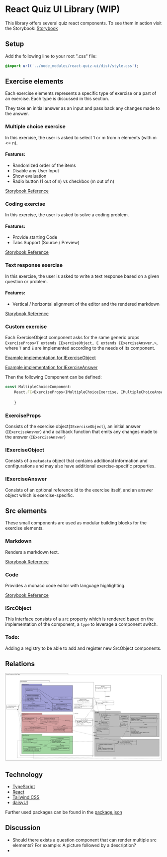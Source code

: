 # React Quiz UI Library (WIP)
This library offers several quiz react components. To see them in action visit the Storybook:
[Storybook](https://eth-peach-lab.github.io/react-quiz-ui/)

## Setup 

Add the following line to your root ".css" file:

```css
@import url('../node_modules/react-quiz-ui/dist/style.css');
```

## Exercise elements

Each exercise elements represents a specific type of exercise or a part of an exercise. Each type is discussed in this section. 

They take an initial answer as an input and pass back any changes made to the answer. 


### Multiple choice exercise
In this exercise, the user is asked to select 1 or m from n elements (with m <= n).

#### Features:
- Randomized order of the items
- Disable any User Input
- Show evaluation
- Radio button (1 out of n) vs checkbox (m out of n)

[Storybook Reference](https://eth-peach-lab.github.io/react-quiz-ui/?path=/docs/exercise-elements-multiple-choice-multiplechoice--docs)


### Coding exercise
In this exercise, the user is asked to solve a coding problem. 


#### Features:
- Provide starting Code
- Tabs Support (Source / Preview)

[Storybook Reference](https://eth-peach-lab.github.io/react-quiz-ui/?path=/docs/exercise-elements-coding-coding--docs)


### Text response exercise
In this exercise, the user is asked to write a text response based on a given question or problem.

#### Features:
- Vertical / horizontal alignment of the editor and the rendered markdown

[Storybook Reference](https://eth-peach-lab.github.io/react-quiz-ui/?path=/docs/exercise-elements-text-response-textresponse--docs)

### Custom exercise

Each ExerciseObject component asks for the same generic props ``ExerciseProps<T extends IExerciseObject, E extends IExerciseAnswer,>``, where ``T`` and ``E`` are implemented according to the needs of its component.

[Example implementation for IExerciseObject](./src/components/exercise-elements//multiple-choice/types/IMultipleChoiceExercise.ts)

[Example implementation for IExerciseAnswer](./src/components/exercise-elements//multiple-choice/types/IMultipleChoiceAnswer.ts)

Then the following Component can be defined: 
```typescript
const MultipleChoiceComponent: 
    React.FC<ExerciseProps<IMultipleChoiceExercise, IMultipleChoiceAnswer>> = (props: ExerciseProps<IMultipleChoiceExercise, IMultipleChoiceAnswer>) => {
        
    }
```

### ExerciseProps
Consists of the exercise object(``IExerciseObject``), an initial answer (``IExerciseAnswer``) and a callback function that emits any changes made to the answer (``IExerciseAnswer``)

### IExerciseObject
Consists of a ``metadata`` object that contains additional information and configurations and may also have additional exercise-specific properties.

### IExerciseAnswer
Consists of an optional reference id to the exercise itself, and an answer object which is exercise-specific. 

## Src elements

These small components are used as modular building blocks for the exercise elements.

### Markdown
Renders a markdown text.

[Storybook Reference](https://eth-peach-lab.github.io/react-quiz-ui/?path=/docs/src-elements-markdown-markdowncomponent--docs)

### Code
Provides a monaco code editor with language highlighting.

[Storybook Reference](https://eth-peach-lab.github.io/react-quiz-ui/?path=/docs/src-elements-code-object-code--docs)

### ISrcObject
This Interface consists of a ``src`` property which is rendered based on the implementation of the component, a ``type`` to leverage a component switch.


### Todo:
Adding a registry to be able to add and register new SrcObject components.

## Relations
!['relations'](./assets/uml.png)

## Technology
- [TypeScript](https://www.typescriptlang.org/)
- [React](https://react.dev/)
- [Tailwind CSS](https://tailwindcss.com/)
- [daisyUI](https://daisyui.com/)

Further used packages can be found in the [package.json](./package.json)
## Discussion

- Should there exists a question component that can render multiple src elements? For example: A picture followed by a description?
- 